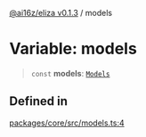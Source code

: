 [@ai16z/eliza v0.1.3](../index.md) / models

# Variable: models

> `const` **models**: [`Models`](../type-aliases/Models.md)

## Defined in

[packages/core/src/models.ts:4](https://github.com/ai16z/eliza/blob/main/packages/core/src/models.ts#L4)
